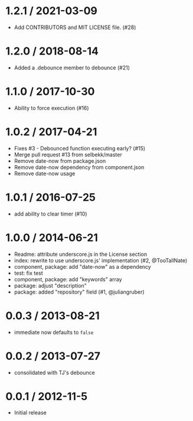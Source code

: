 
1.2.1 / 2021-03-09
==================

  * Add CONTRIBUTORS and MIT LICENSE file. (#28)

1.2.0 / 2018-08-14
==================

  * Added a .debounce member to debounce (#21)

1.1.0 / 2017-10-30
==================

  * Ability to force execution (#16)

1.0.2 / 2017-04-21
==================

 * Fixes #3 - Debounced function executing early? (#15)
 * Merge pull request #13 from selbekk/master
 * Remove date-now from package.json
 * Remove date-now dependency from component.json
 * Remove date-now usage

1.0.1 / 2016-07-25
==================

 * add ability to clear timer (#10)

1.0.0 / 2014-06-21
==================

 * Readme: attribute underscore.js in the License section
 * index: rewrite to use underscore.js' implementation (#2, @TooTallNate)
 * component, package: add "date-now" as a dependency
 * test: fix test
 * component, package: add "keywords" array
 * package: adjust "description"
 * package: added "repository" field (#1, @juliangruber)

0.0.3 / 2013-08-21
==================

 * immediate now defaults to `false`

0.0.2 / 2013-07-27
==================

 * consolidated with TJ's debounce

0.0.1 / 2012-11-5
==================

 * Initial release
